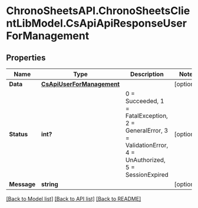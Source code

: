 # ChronoSheetsAPI.ChronoSheetsClientLibModel.CsApiApiResponseUserForManagement
## Properties

Name | Type | Description | Notes
------------ | ------------- | ------------- | -------------
**Data** | [**CsApiUserForManagement**](CsApiUserForManagement.md) |  | [optional] 
**Status** | **int?** | 0 &#x3D; Succeeded, 1 &#x3D; FatalException, 2 &#x3D; GeneralError, 3 &#x3D; ValidationError, 4 &#x3D; UnAuthorized, 5 &#x3D; SessionExpired | [optional] 
**Message** | **string** |  | [optional] 

[[Back to Model list]](../README.md#documentation-for-models) [[Back to API list]](../README.md#documentation-for-api-endpoints) [[Back to README]](../README.md)

